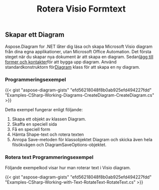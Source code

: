 ﻿---
title: Rotera Visio Formtext
type: docs
weight: 9
url: /sv/net/rotate-visio-shape-text/
keywords: Rotate, visio, Tex
description: Hur man roterar formens text i visio med .NET Diagram API.
---
## **Skapar ett Diagram**
 Aspose.Diagram for .NET låter dig läsa och skapa Microsoft Visio diagram från dina egna applikationer, utan Microsoft Office Automation. Det första steget när du skapar nya dokument är att skapa en diagram. Sedan[lägg till former och kontakter](https://docs.aspose.com/diagram/net/add-retrieve-copy-and-read-visio-shape-data/)för att bygga upp diagram. Använd standardkonstruktorn för[Diagram](http://www.aspose.com/api/net/diagram/aspose.diagram/diagram) klass för att skapa en ny diagram.
### **Programmeringsexempel**
{{< gist "aspose-diagram-gists" "efd56218048f8b0ab925efd494227fdd" "Examples-CSharp-Working-Diagrams-CreateDiagram-CreateDiagram.cs" >}}

Detta exempel fungerar enligt följande:

1. Skapa ett objekt av klassen Diagram.
1. Skaffa en speciell sida
1. Få en speciell form
1. Hämta Shape-text och rotera texten
1. Anropa Save-metoden för klassobjektet Diagram och skicka även hela filsökvägen och DiagramSaveOptions-objektet.
### **Rotera text Programmeringsexempel**
Följande exempelkod visar hur man roterar text i Visio diagram.

{{< gist "aspose-diagram-gists" "efd56218048f8b0ab925efd494227fdd" "Examples-CSharp-Working-with-Text-RotateText-RotateText.cs" >}}
